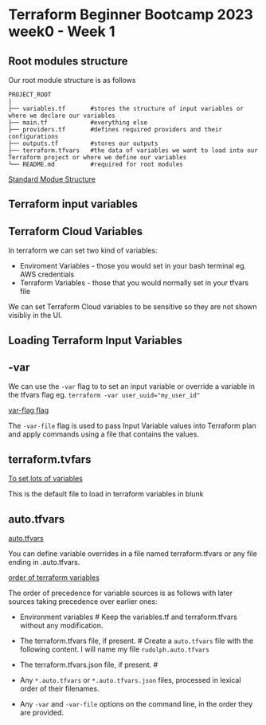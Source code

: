 # Terraform Beginner Bootcamp 2023 week0 - Week 1

## Root modules structure

Our root module structure is as follows

```
PROJECT_ROOT
|
├── variables.tf       #stores the structure of input variables or where we declare our variables
├── main.tf            #everything else
├── providers.tf       #defines required providers and their configurations
├── outputs.tf         #stores our outputs
├── terraform.tfvars   #the data of variables we want to load into our Terraform project or where we define our variables
└── README.md          #required for root modules
```

[Standard Modue Structure](https://developer.hashicorp.com/terraform/language/modules/develop/structure)

## Terraform input variables
## Terraform Cloud Variables
In terraform we can set two kind of variables:

- Enviroment Variables - those you would set in your bash terminal eg. AWS credentials
- Terraform Variables - those that you would normally set in your tfvars file

We can set Terraform Cloud variables to be sensitive so they are not shown visibliy in the UI.

## Loading Terraform Input Variables

## -var
We can use the `-var` flag to to set an input variable or override a variable in the tfvars flag eg. `terraform -var user_uuid="my_user_id"`

[var-flag flag](https://build5nines.com/use-terraform-input-variables-to-parameterize-infrastructure-deployments/#:~:text=lower(var.location)%0A%7D-,Pass%20Input%20Variables%20to%20Terraform%20Deployments,-Input%20Variables%20in)

The `-var-file` flag is used to pass Input Variable values into Terraform plan and apply commands using a file that contains the values.

## terraform.tvfars
[To set lots of variables](https://developer.hashicorp.com/terraform/language/values/variables#:~:text=several%20different%20variables.-,Variable%20Definitions%20(.tfvars)%20Files,-To%20set%20lots)

This is the default file to load in terraform variables in blunk

## auto.tfvars
[auto.tfvars](https://www.google.com/search?q=use+of+auto.tfvars+in+terraform&oq=use+of+auto.tfvars+in+terraform&gs_lcrp=EgZjaHJvbWUyBggAEEUYOTIHCAEQIRigATIKCAIQIRgWGB0YHjIKCAMQIRgWGB0YHjIKCAQQIRgWGB0YHjIKCAUQIRgWGB0YHjIKCAYQIRgWGB0YHjIKCAcQIRgWGB0YHjIKCAgQIRgWGB0YHjIKCAkQIRgWGB0YHtIBCDcwNTNqMGo0qAIAsAIA&sourceid=chrome&ie=UTF-8#:~:text=Terraform%20also%20automatically%20loads%20a%20number%20of%20variable%20definitions%20files%20if%20they%20are%20present%3A)

You can define variable overrides in a file named terraform.tfvars or any file ending in .auto.tfvars.


[order of terraform variables](https://developer.hashicorp.com/terraform/language/values/variables#:~:text=Variable%20Definition%20Precedence)

The order of precedence for variable sources is as follows with later sources taking precedence over earlier ones:

  - Environment variables # Keep the variables.tf and terraform.tfvars without any modification.
  - The terraform.tfvars file, if present. # 
Create a `auto.tfvars` file with the following content. I will name my file `rudolph.auto.tfvars`

  - The terraform.tfvars.json file, if present. # 

  - Any `*.auto.tfvars` or `*.auto.tfvars.json` files, processed in lexical order of their filenames.

  - Any `-var` and `-var-file` options on the command line, in the order they are provided.









